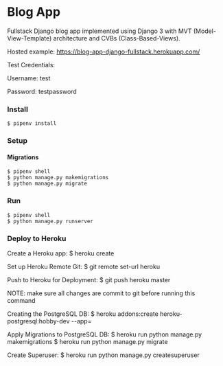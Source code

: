 # Blog App

Fullstack Django blog app implemented using Django 3 with MVT (Model-View-Template) architecture and CVBs (Class-Based-Views).

Hosted example: https://blog-app-django-fullstack.herokuapp.com/

Test Credentials:

Username: test

Password: testpassword

### Install

    $ pipenv install

### Setup

#### Migrations

    $ pipenv shell
    $ python manage.py makemigrations
    $ python manage.py migrate

### Run

    $ pipenv shell
    $ python manage.py runserver

### Deploy to Heroku

Create a Heroku app:
    $ heroku create <app-name>

Set up Heroku Remote Git:
    $ git remote set-url heroku <remote-heroku-git-url>


Push to Heroku for Deployment:
    $ git push heroku master

NOTE: make sure all changes are commit to git before running this command

Creating the PostgreSQL DB:
    $ heroku addons:create heroku-postgresql:hobby-dev --app=<app-name>

Apply Migrations to PostgreSQL DB:
    $ heroku run python manage.py makemigrations
    $ heroku run python manage.py migrate

Create Superuser:
    $ heroku run python manage.py createsuperuser